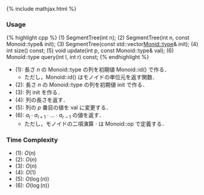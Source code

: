 {% include mathjax.html %}

### Usage

{% highlight cpp %}
(1) SegmentTree<Monoid>(int n);
(2) SegmentTree<Monoid>(int n, const Monoid::type& init);
(3) SegmentTree<Monoid>(const std::vector<Monid::type>& init);
(4) int size() const;
(5) void update(int p, const Monoid::type& val);
(6) Monoid::type query(int l, int r) const;
{% endhighlight %}

- (1): 長さ $n$ の Monoid::type の列を初期値 Monoid::id() で作る．
  - ただし，Monoid::id() はモノイドの単位元を返す関数．
- (2): 長さ $n$ の Monoid::type の列を初期値 init で作る．
- (3): 列 init を作る．
- (4): 列の長さを返す．
- (5): 列の $p$ 番目の値を val に変更する．
- (6): $a_l \cdot a_{l + 1} \cdot \ldots \cdot a_{r - 1}$ の値を返す．
  - ただし，モノイドの二項演算 $\cdot$ は Monoid::op で定義する．

### Time Complexity
- (1): $O(n)$
- (2): $O(n)$
- (3): $O(n)$
- (4): $O(1)$
- (5): $O(\log(n))$
- (6): $O(\log(n))$
